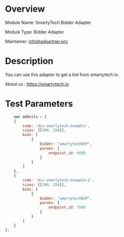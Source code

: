 # Overview

Module Name: SmartyTech Bidder Adapter

Module Type: Bidder Adapter

Maintainer: info@adpartner.pro

# Description

You can use this adapter to get a bid from smartytech.io.

About us : https://smartytech.io

# Test Parameters

```javascript
    var adUnits = [
    {
        code: 'div-smartytech-example',
        sizes: [[300, 250]],
        bids: [
            {
                bidder: "smartytechDSP",
                params: {
                    endpoint_id: 6698
                }
            }
        ]
    },
    {
        code: 'div-smartytech-example-2',
        sizes: [[300, 250]],
        bids: [
            {
                bidder: "smartytechDSP",
                params: {
                    endpoint_id: 7698
                }
            }
        ]
    }
];
```
